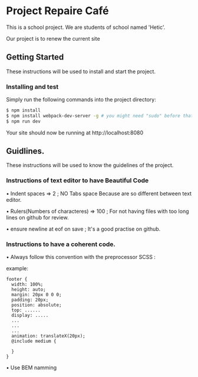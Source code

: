 # Project Repaire Café

This is a school project. We are students of school named 'Hetic'.

Our project is to renew the current site

## Getting Started

These instructions will be used to install and start the project.

### Installing and test

Simply run the following commands into the project directory:
```sh
$ npm install
$ npm install webpack-dev-server -g # you might need "sudo" before that if you get an error
$ npm run dev
```
Your site should now be running at http://localhost:8080


## Guidlines.

These instructions will be used to know the guidelines of the project.

### Instructions of text editor to have Beautiful Code

• Indent spaces => 2 ; NO Tabs space Because are so different between text editor.

• Rulers(Numbers of characteres) => 100 ; For not having files with too long lines on github for review.

• ensure newline at eof on save ; It's a good practise on github.


### Instructions to have a coherent code.

• Always follow this convention with the preprocessor SCSS :

example:
```
footer {
  width: 100%;
  height: auto;
  margin: 20px 0 0 0;
  padding: 20px;
  position: absolute;
  top: ......
  display: .....
  ...
  ...
  ...
  animation: translateX(20px);
  @include medium {

  }
}
```

• Use BEM namming
